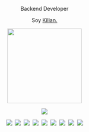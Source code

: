 <p align="center">
  Backend Developer 
</p>

<p align="center">
  Soy <a href="https://linkedin.com/in/kilian-alfaro" target="_blank">Kilian.</a> 
</p>

<p align="center">
  <img src="https://i.gifer.com/6mz.gif" width="200" />
</p>

<div align="center">
<p align="center">
  <img src="https://github-readme-stats.vercel.app/api/top-langs/?username=iwcmy&theme=tokyonight&hide=html,css" />
</p>

  <a href="#"><img src="https://img.shields.io/badge/-Python-%234B8BBE?style=flat-square&logo=python&logoColor=white" /></a>&nbsp;
  <a href="#"><img src="https://img.shields.io/badge/-HTML5-%23E44D27?style=flat-square&logo=html5&logoColor=white" /></a>&nbsp;
  <a href="#"><img src="https://img.shields.io/badge/-CSS3-%231572B6?style=flat-square&logo=css3&logoColor=white" /></a>&nbsp;
  <a href="#"><img src="https://img.shields.io/badge/-JavaScript-%23F7DF1C?style=flat-square&logo=javascript&logoColor=000000" /></a>&nbsp;
  <a href="#"><img src="https://img.shields.io/badge/-Angular-DD0031?style=flat-square&logo=angular&logoColor=white" /></a>&nbsp;
  <a href="#"><img src="https://img.shields.io/badge/-TypeScript-3178C6?style=flat-square&logo=typescript&logoColor=white" /></a>&nbsp;
  <a href="#"><img src="https://img.shields.io/badge/-CSharp-239120?style=flat-square&logo=csharp&logoColor=white" /></a>&nbsp;
  <a href="#"><img src="https://img.shields.io/badge/-.NET-512BD4?style=flat-square&logo=dotnet&logoColor=white" /></a>&nbsp;
  <a href="#"><img src="https://img.shields.io/badge/-SQL_Server-CC2927?style=flat-square&logo=microsoftsqlserver&logoColor=white" /></a>
  
</div>
